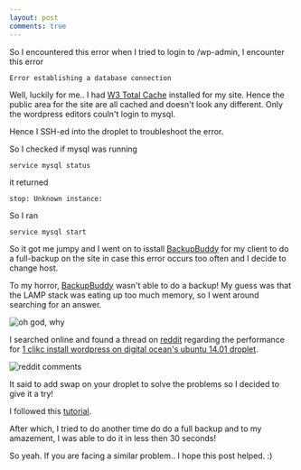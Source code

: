 ```yaml
---
layout: post
comments: true
---
```


So I encountered this error when I tried to login to /wp-admin, I encounter this error

    Error establishing a database connection

Well, luckily for me.. I had [W3 Total Cache](http://www.w3-edge.com/products/w3-total-cache/) installed for my site.
Hence the public area for the site are all cached and doesn't look any different.
Only the wordpress editors couln't login to mysql.


Hence I SSH-ed into the droplet to troubleshoot the error.

So I checked if mysql was running

    service mysql status

it returned

    stop: Unknown instance:

So I ran

    service mysql start



So it got me jumpy and I went on to isstall [BackupBuddy](http://ithemes.com/purchase/backupbuddy/) for my client to do a full-backup on the site in case this error occurs too often and I decide to change host.

To my horror, [BackupBuddy](http://ithemes.com/purchase/backupbuddy/) wasn't able to do a backup! My guess was that the LAMP stack was eating up too much memory, so I went around searching for an answer.

![oh god, why](http://i.imgur.com/Moc59iF.jpg)

I searched online and found a thread on [reddit](http://www.reddit.com/r/Wordpress/comments/1yrf2g/is_anyone_running_wordpress_in_a_digital_ocean/) regarding the performance for [1 clikc install wordpress on digital ocean's ubuntu 14.01 droplet](https://www.digitalocean.com/community/tutorials/one-click-install-wordpress-on-ubuntu-14-04-with-digitalocean).

![reddit comments](http://i.imgur.com/PnF0cJl.png)

It said to add swap on your droplet to solve the problems so I decided to give it a try!

I followed this [tutorial](https://www.digitalocean.com/community/tutorials/how-to-add-swap-on-ubuntu-14-04).

After which, I tried to do another time do do a full backup and to my amazement, I was able to do it in less then 30 seconds!

So yeah. If you are facing a similar problem.. I hope this post helped. :)

